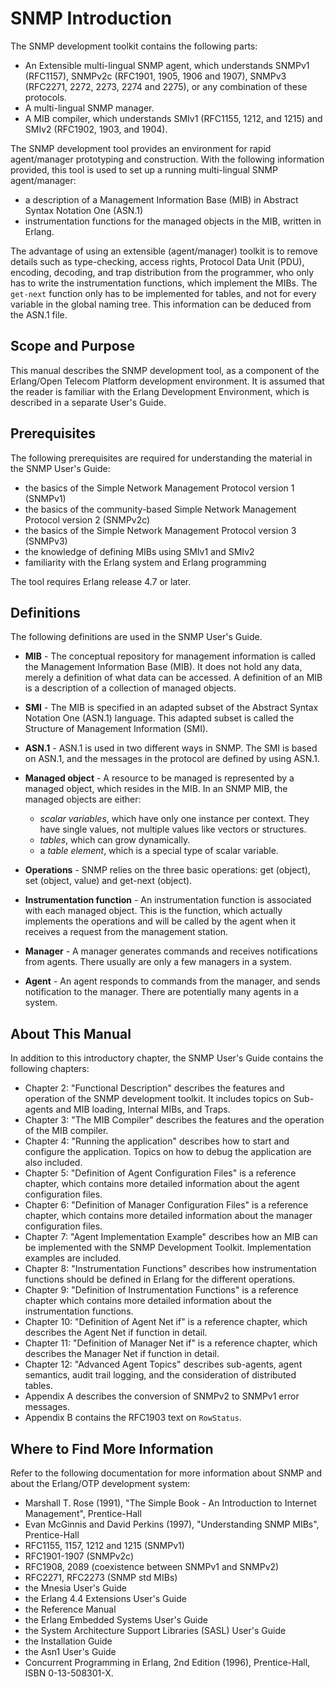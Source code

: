 # SNMP Introduction

The SNMP development toolkit contains the following parts:

* An Extensible multi-lingual SNMP agent, which understands SNMPv1 (RFC1157), SNMPv2c (RFC1901, 1905, 1906 and 1907), SNMPv3 (RFC2271, 2272, 2273, 2274 and 2275), or any combination of these protocols.
* A multi-lingual SNMP manager.
* A MIB compiler, which understands SMIv1 (RFC1155, 1212, and 1215) and SMIv2 (RFC1902, 1903, and 1904).

The SNMP development tool provides an environment for rapid agent/manager prototyping and construction. With the following information provided, this tool is used to set up a running multi-lingual SNMP agent/manager:

* a description of a Management Information Base (MIB) in Abstract Syntax Notation One (ASN.1)
* instrumentation functions for the managed objects in the MIB, written in Erlang.

The advantage of using an extensible (agent/manager) toolkit is to remove details such as type-checking, access rights, Protocol Data Unit (PDU), encoding, decoding, and trap distribution from the programmer, who only has to write the instrumentation functions, which implement the MIBs. The `get-next` function only has to be implemented for tables, and not for every variable in the global naming tree. This information can be deduced from the ASN.1 file.

## Scope and Purpose

This manual describes the SNMP development tool, as a component of the Erlang/Open Telecom Platform development environment. It is assumed that the reader is familiar with the Erlang Development Environment, which is described in a separate User's Guide.

## Prerequisites

The following prerequisites are required for understanding the material in the SNMP User's Guide:

* the basics of the Simple Network Management Protocol version 1 (SNMPv1)
* the basics of the community-based Simple Network Management Protocol version 2 (SNMPv2c)
* the basics of the Simple Network Management Protocol version 3 (SNMPv3)
* the knowledge of defining MIBs using SMIv1 and SMIv2
* familiarity with the Erlang system and Erlang programming

The tool requires Erlang release 4.7 or later.

## Definitions

The following definitions are used in the SNMP User's Guide.

* __MIB__ - The conceptual repository for management information is called the Management Information Base (MIB). It does not hold any data, merely a definition of what data can be accessed. A definition of an MIB is a description of a collection of managed objects.

* __SMI__ - The MIB is specified in an adapted subset of the Abstract Syntax Notation One (ASN.1) language. This adapted subset is called the Structure of Management Information (SMI).

* __ASN.1__ - ASN.1 is used in two different ways in SNMP. The SMI is based on ASN.1, and the messages in the protocol are defined by using ASN.1.

* __Managed object__ - A resource to be managed is represented by a managed object, which resides in the MIB. In an SNMP MIB, the managed objects are either:

  * *scalar variables*, which have only one instance per context. They have single values, not multiple values like vectors or structures.
  * *tables*, which can grow dynamically.
  * a *table element*, which is a special type of scalar variable.

* __Operations__ - SNMP relies on the three basic operations: get (object), set (object, value) and get-next (object).

* __Instrumentation function__ - An instrumentation function is associated with each managed object. This is the function, which actually implements the operations and will be called by the agent when it receives a request from the management station.

* __Manager__ - A manager generates commands and receives notifications from agents. There usually are only a few managers in a system.

* __Agent__ - An agent responds to commands from the manager, and sends notification to the manager. There are potentially many agents in a system.

## About This Manual

In addition to this introductory chapter, the SNMP User's Guide contains the following chapters:

* Chapter 2: "Functional Description" describes the features and operation of the SNMP development toolkit. It includes topics on Sub-agents and MIB loading, Internal MIBs, and Traps.
* Chapter 3: "The MIB Compiler" describes the features and the operation of the MIB compiler.
* Chapter 4: "Running the application" describes how to start and configure the application. Topics on how to debug the application are also included.
* Chapter 5: "Definition of Agent Configuration Files" is a reference chapter, which contains more detailed information about the agent configuration files.
* Chapter 6: "Definition of Manager Configuration Files" is a reference chapter, which contains more detailed information about the manager configuration files.
* Chapter 7: "Agent Implementation Example" describes how an MIB can be implemented with the SNMP Development Toolkit. Implementation examples are included.
* Chapter 8: "Instrumentation Functions" describes how instrumentation functions should be defined in Erlang for the different operations.
* Chapter 9: "Definition of Instrumentation Functions" is a reference chapter which contains more detailed information about the instrumentation functions.
* Chapter 10: "Definition of Agent Net if" is a reference chapter, which describes the Agent Net if function in detail.
* Chapter 11: "Definition of Manager Net if" is a reference chapter, which describes the Manager Net if function in detail.
* Chapter 12: "Advanced Agent Topics" describes sub-agents, agent semantics, audit trail logging, and the consideration of distributed tables.
* Appendix A describes the conversion of SNMPv2 to SNMPv1 error messages.
* Appendix B contains the RFC1903 text on `RowStatus`.

## Where to Find More Information

Refer to the following documentation for more information about SNMP and about the Erlang/OTP development system:

* Marshall T. Rose (1991), "The Simple Book - An Introduction to Internet Management", Prentice-Hall
* Evan McGinnis and David Perkins (1997), "Understanding SNMP MIBs", Prentice-Hall
* RFC1155, 1157, 1212 and 1215 (SNMPv1)
* RFC1901-1907 (SNMPv2c)
* RFC1908, 2089 (coexistence between SNMPv1 and SNMPv2)
* RFC2271, RFC2273 (SNMP std MIBs)
* the Mnesia User's Guide
* the Erlang 4.4 Extensions User's Guide
* the Reference Manual
* the Erlang Embedded Systems User's Guide
* the System Architecture Support Libraries (SASL) User's Guide
* the Installation Guide
* the Asn1 User's Guide
* Concurrent Programming in Erlang, 2nd Edition (1996), Prentice-Hall, ISBN 0-13-508301-X.
